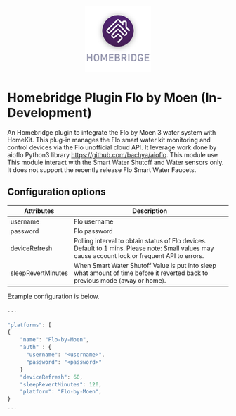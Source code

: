 
<p align="center">

<img src="https://github.com/homebridge/branding/raw/master/logos/homebridge-wordmark-logo-vertical.png" width="150">

</p>


# Homebridge Plugin Flo by Moen (In-Development)
An Homebridge plugin to integrate the Flo by Moen 3 water system with HomeKit. This plug-in manages the Flo smart water kit monitoring and control devices via the Flo unofficial cloud API. It leverage work done by aioflo Python3 library https://github.com/bachya/aioflo. This module use This module interact with the Smart Water Shutoff and Water sensors only. It does not support the recently release Flo Smart Water Faucets. 
## Configuration options

| Attributes        | Description                                                                                                              |
| ----------------- | ------------------------------------------------------------------------------------------------------------------------ |
| username              | Flo username                     |
| password              | Flo password                                                                  |
| deviceRefresh        | Polling interval to obtain status of Flo devices. Default to 1 mins. Please note: Small values may cause account lock or frequent API to errors.                                                                    |
| sleepRevertMinutes          | When Smart Water Shutoff Value is put into sleep what amount of time before it reverted back to previous mode (away or home).                                                                           |


Example configuration is below.

```javascript
...

"platforms": [
{
    "name": "Flo-by-Moen",
    "auth" : {
      "username": "<username>",
      "password": "<password>"
    }
    "deviceRefresh": 60,
    "sleepRevertMinutes": 120,
    "platform": "Flo-by-Moen",
}
...

```

